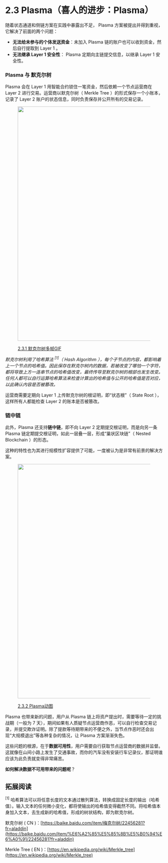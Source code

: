 # 2.3 Plasma（喜人的进步：Plasma）

随着状态通道和侧链方案在实践中暴露出不足， Plasma 方案被提出并得到重视，它解决了前面的两个问题：

- **无法给未参与的个体发送资金**：未加入 Plasma 链的账户也可以收到资金，然后自行提取到 Layer 1 。
- **无法继承 Layer 1 安全性**： Plasma 定期向主链提交信息，以继承 Layer 1 安全性。

### Plasma 与 默克尔树

Plasma 会在 Layer 1 用智能合约锁住一笔资金，然后依赖一个节点运营商在 Layer 2 进行交易。运营商以默克尔树（ Merkle Tree ）的形式保存一个小账本，记录了 Layer 2 账户的状态信息，同时负责保存并公开所有的交易记录。

<figure><img width="750px" src="https://www.notion.so/image/https%3A%2F%2Fs3-us-west-2.amazonaws.com%2Fsecure.notion-static.com%2F12d6d1d5-06d9-4ebd-8f77-8284c98f5c48%2FUntitled.png?id=65bb3b70-8204-4ecf-813a-c3eba06e0c9f\&table=block\&spaceId=b1dd17ad-aa83-4faf-9395-5329c519d830\&width=2000\&userId=e298088e-2c93-42ed-870b-b44d950d1eae\&cache=v2" alt=""/><figcaption><p><a href="https://www.notion.so/image/https%3A%2F%2Fs3-us-west-2.amazonaws.com%2Fsecure.notion-static.com%2F12d6d1d5-06d9-4ebd-8f77-8284c98f5c48%2FUntitled.png?id=65bb3b70-8204-4ecf-813a-c3eba06e0c9f\&table=block\&spaceId=b1dd17ad-aa83-4faf-9395-5329c519d830\&width=2000\&userId=e298088e-2c93-42ed-870b-b44d950d1eae\&cache=v2">2.3.1 默克尔树多帧GIF</a></p></figcaption></figure>

_默克尔树利用了哈希算法 <sup>[1]</sup>（ Hash Algorithm ），每个子节点的内容，都影响着上一个节点的哈希值。因此保存在默克尔树内的数据，若被改变了哪怕一个字符，都将导致上方一连串节点的哈希值改变，最终传导至默克尔树的根部也发生改变。任何人都可以自行运算哈希算法来检查计算出的哈希值与公开的哈希值是否对应，以此确认内容是否被篡改。_

运营商需要定期向 Layer 1 上传默克尔树的根证明，即“状态根”（ State Root ），这样所有人都能检查 Layer 2 的账本是否被篡改。

### 链中链

此外，Plasma 还支持**链中链**，即不向 Layer 2 定期提交根证明，而是向另一条 Plasma 链定期提交根证明，如此一层叠一层，形成“巢状区块链”（ Nested Blockchain ）的形态。

这种的特性也为其进行规模性扩容提供了可能，一度被认为是非常有前景的解决方案。

<figure><img width="750px" src="https://www.notion.so/image/https%3A%2F%2Fs3-us-west-2.amazonaws.com%2Fsecure.notion-static.com%2Fb28d284b-df94-4683-8fd0-f90a1b4c89da%2FUntitled.png?id=299e2912-b95a-47cd-97c7-28e2edc0c15c&table=block&spaceId=b1dd17ad-aa83-4faf-9395-5329c519d830&width=2000&userId=e298088e-2c93-42ed-870b-b44d950d1eae&cache=v2" alt=""/><figcaption><p><a href="https://www.notion.so/image/https%3A%2F%2Fs3-us-west-2.amazonaws.com%2Fsecure.notion-static.com%2Fb28d284b-df94-4683-8fd0-f90a1b4c89da%2FUntitled.png?id=299e2912-b95a-47cd-97c7-28e2edc0c15c&table=block&spaceId=b1dd17ad-aa83-4faf-9395-5329c519d830&width=2000&userId=e298088e-2c93-42ed-870b-b44d950d1eae&cache=v2">2.3.2 Plasma动图</a></p></figcaption></figure>

Plasma 也带来新的问题，用户从 Plasma 链上将资产提出时，需要等待一定的挑战期（一般为 7 天），期间如果有人质疑节点运营商作恶，可以自行检查交易记录，并提交欺诈证明。除了提款等待期带来的不便之外，当节点作恶时还会出现“大规模退出”等各种复杂的情况，让 Plasma 方案渐渐失色。

这些问题的根源，在于**数据可用性**，用户需要自行获取节点运营商的数据并监督。这就像在山间小路上发生了交通事故，而你的汽车没有安装行车记录仪，那证明谁应该为此负责就变得非常痛苦。

**如何解决数据不可用带来的问题呢**？

## 拓展阅读

<sup>[1]</sup> 哈希算法可以将任意长度的文本通过散列算法，转换成固定长度的输出（哈希值）。输入文本的任何微小变化，都将使输出的哈希值变得截然不同。将哈希值本身加入文本，去生成新的哈希值，形成的树状结构，即为默克尔树。

默克尔树 ( CN )：[https://baike.baidu.com/item/梅克尔树/22456281?fr=aladdin](https://baike.baidu.com/item/%E6%A2%85%E5%85%8B%E5%B0%94%E6%A0%91/22456281?fr=aladdin)

Merkle Tree ( EN )：[https://en.wikipedia.org/wiki/Merkle_tree](https://en.wikipedia.org/wiki/Merkle_tree)
